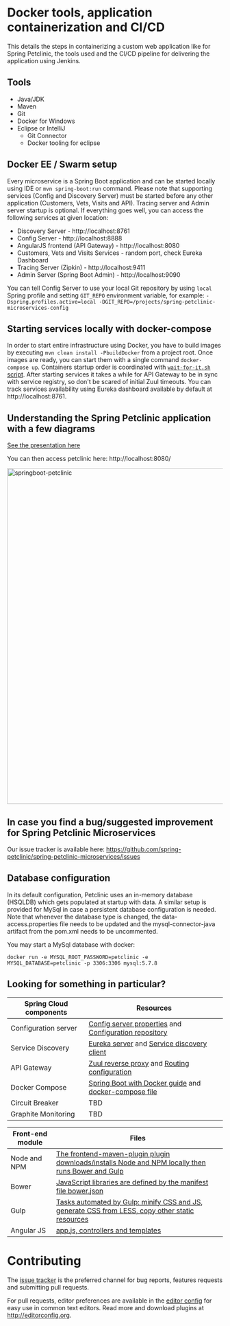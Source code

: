 # Docker tools, application containerization and CI/CD 

This details the steps in containerizing a custom web application like for Spring Petclinic, the tools used and the CI/CD pipeline for delivering the application using Jenkins.

## Tools
* Java/JDK
* Maven
* Git
* Docker for Windows
* Eclipse or IntelliJ
   - Git Connector
   - Docker tooling for eclipse


## Docker EE / Swarm setup
Every microservice is a Spring Boot application and can be started locally using IDE or `mvn spring-boot:run` command. Please note that supporting services (Config and Discovery Server) must be started before any other application (Customers, Vets, Visits and API).
Tracing server and Admin server startup is optional.
If everything goes well, you can access the following services at given location:
* Discovery Server - http://localhost:8761
* Config Server - http://localhost:8888
* AngularJS frontend (API Gateway) - http://localhost:8080
* Customers, Vets and Visits Services - random port, check Eureka Dashboard 
* Tracing Server (Zipkin) - http://localhost:9411
* Admin Server (Spring Boot Admin) - http://localhost:9090

You can tell Config Server to use your local Git repository by using `local` Spring profile and setting
`GIT_REPO` environment variable, for example:
`-Dspring.profiles.active=local -DGIT_REPO=/projects/spring-petclinic-microservices-config`

## Starting services locally with docker-compose
In order to start entire infrastructure using Docker, you have to build images by executing `mvn clean install -PbuildDocker` 
from a project root. Once images are ready, you can start them with a single command
`docker-compose up`. Containers startup order is coordinated with [`wait-for-it.sh` script](https://github.com/vishnubob/wait-for-it). 
After starting services it takes a while for API Gateway to be in sync with service registry,
so don't be scared of initial Zuul timeouts. You can track services availability using Eureka dashboard
available by default at http://localhost:8761.

## Understanding the Spring Petclinic application with a few diagrams
<a href="https://speakerdeck.com/michaelisvy/spring-petclinic-sample-application">See the presentation here</a>

You can then access petclinic here: http://localhost:8080/

<img width="782" alt="springboot-petclinic" src="https://cloud.githubusercontent.com/assets/838318/19653851/61c1986a-9a16-11e6-8b94-03fd7f775bb3.png">

## In case you find a bug/suggested improvement for Spring Petclinic Microservices

Our issue tracker is available here: https://github.com/spring-petclinic/spring-petclinic-microservices/issues

## Database configuration

In its default configuration, Petclinic uses an in-memory database (HSQLDB) which
gets populated at startup with data. A similar setup is provided for MySql in case a persistent database configuration is needed.
Note that whenever the database type is changed, the data-access.properties file needs to be updated and the mysql-connector-java artifact from the pom.xml needs to be uncommented.

You may start a MySql database with docker:

```
docker run -e MYSQL_ROOT_PASSWORD=petclinic -e MYSQL_DATABASE=petclinic -p 3306:3306 mysql:5.7.8
```

## Looking for something in particular?

| Spring Cloud components | Resources  |
|-------------------------|------------|
| Configuration server    | [Config server properties](spring-petclinic-config-server/src/main/resources/application.yml) and [Configuration repository](https://github.com/spring-petclinic/spring-petclinic-microservices-config) |
| Service Discovery       | [Eureka server](spring-petclinic-discovery-server) and [Service discovery client](spring-petclinic-vets-service/src/main/java/org/springframework/samples/petclinic/vets/VetsServiceApplication.java) |
| API Gateway             | [Zuul reverse proxy](spring-petclinic-api-gateway/src/main/java/org/springframework/samples/petclinic/api/ApiGatewayApplication.java) and [Routing configuration](https://github.com/spring-petclinic/spring-petclinic-microservices-config/blob/master/api-gateway.yml) |
| Docker Compose          | [Spring Boot with Docker guide](https://spring.io/guides/gs/spring-boot-docker/) and [docker-compose file](docker-compose.yml) |
| Circuit Breaker         | TBD |
| Graphite Monitoring     | TBD |

 Front-end module  | Files |
|-------------------|-------|
| Node and NPM      | [The frontend-maven-plugin plugin downloads/installs Node and NPM locally then runs Bower and Gulp](spring-petclinic-ui/pom.xml)  |
| Bower             | [JavaScript libraries are defined by the manifest file bower.json](spring-petclinic-ui/bower.json)  |
| Gulp              | [Tasks automated by Gulp: minify CSS and JS, generate CSS from LESS, copy other static resources](spring-petclinic-ui/gulpfile.js)  |
| Angular JS        | [app.js, controllers and templates](spring-petclinic-ui/src/scripts/)  |



# Contributing

The [issue tracker](https://github.com/spring-petclinic/spring-petclinic-microservices/issues) is the preferred channel for bug reports, features requests and submitting pull requests.

For pull requests, editor preferences are available in the [editor config](.editorconfig) for easy use in common text editors. Read more and download plugins at <http://editorconfig.org>.
